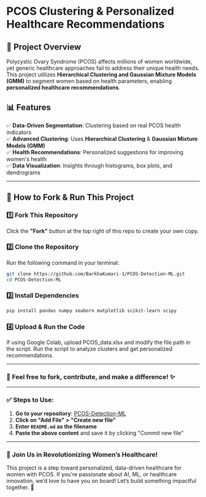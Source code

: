 # **PCOS Clustering & Personalized Healthcare Recommendations**  

## 🌟 Project Overview  
Polycystic Ovary Syndrome (PCOS) affects millions of women worldwide, yet generic healthcare approaches fail to address their unique health needs. This project utilizes **Hierarchical Clustering and Gaussian Mixture Models (GMM)** to segment women based on health parameters, enabling **personalized healthcare recommendations**.  

## 📊 Features  
✅ **Data-Driven Segmentation**: Clustering based on real PCOS health indicators  
✅ **Advanced Clustering**: Uses **Hierarchical Clustering** & **Gaussian Mixture Models (GMM)**  
✅ **Health Recommendations**: Personalized suggestions for improving women's health  
✅ **Data Visualization**: Insights through histograms, box plots, and dendrograms  

---

## 🚀 How to Fork & Run This Project  

### 1️⃣ Fork This Repository  
Click the **"Fork"** button at the top right of this repo to create your own copy.  

### 2️⃣ Clone the Repository  
Run the following command in your terminal:  
```bash
git clone https://github.com/BarkhaKumari-1/PCOS-Detection-ML.git
cd PCOS-Detection-ML
```
### 3️⃣ Install Dependencies
```bash
pip install pandas numpy seaborn matplotlib scikit-learn scipy
```
### 4️⃣ Upload & Run the Code
If using Google Colab, upload PCOS_data.xlsx and modify the file path in the script.
Run the script to analyze clusters and get personalized recommendations.

---

### 🔹 Feel free to fork, contribute, and make a difference! ✨

---

### ✅ Steps to Use:
1. **Go to your repository**: [PCOS-Detection-ML](https://github.com/BarkhaKumari-1/PCOS-Detection-ML)  
2. **Click on "Add File" > "Create new file"**  
3. **Enter `README.md` as the filename**  
4. **Paste the above content** and save it by clicking "Commit new file"  

---
### 💙 Join Us in Revolutionizing Women’s Healthcare!
This project is a step toward personalized, data-driven healthcare for women with PCOS. If you're passionate about AI, ML, or healthcare innovation, we’d love to have you on board! Let’s build something impactful together. 🚀

